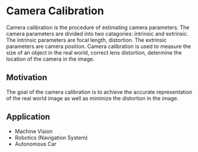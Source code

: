 # Camera Calibration #
Camera calibration is the procedure of estimating camera parameters. The camera parameters are divided into two catagories: intrinsic and extrinsic. The intrinsic parameters are focal length, distortion. The extrinsic parameters are camera position. 
Camera calibration is used to measure the size of an object in the real world, correct lens distortion, determine the location of the camera in the image. 

## Motivation ##
The goal of the camera calibration is to achieve the accurate representation of the real world image as well as minimize the distortion in  the image.


## Application ##
* Machine Vision
* Robotics (Navigation System) 
* Autonomous Car